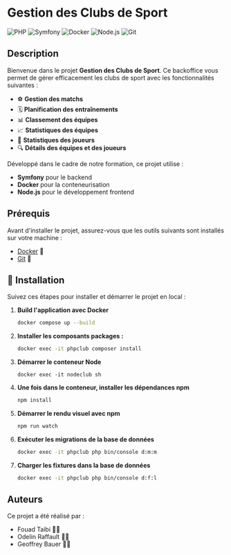 # Gestion des Clubs de Sport

![PHP](https://img.shields.io/badge/PHP-7.4-blue)
![Symfony](https://img.shields.io/badge/Symfony-5.3-black)
![Docker](https://img.shields.io/badge/Docker-20.10.8-blue)
![Node.js](https://img.shields.io/badge/Node.js-14.17.3-green)
![Git](https://img.shields.io/badge/Git-2.31.1-orange)

## Description

Bienvenue dans le projet **Gestion des Clubs de Sport**. Ce backoffice vous permet de gérer efficacement les clubs de sport avec les fonctionnalités suivantes :
- ⚽ **Gestion des matchs**
- 🗓️ **Planification des entraînements**
- 📊 **Classement des équipes**
- 📈 **Statistiques des équipes**
- 🏅 **Statistiques des joueurs**
- 🔍 **Détails des équipes et des joueurs**

Développé dans le cadre de notre formation, ce projet utilise :
- **Symfony** pour le backend
- **Docker** pour la conteneurisation
- **Node.js** pour le développement frontend

## Prérequis

Avant d'installer le projet, assurez-vous que les outils suivants sont installés sur votre machine :
- [Docker](https://www.docker.com/) 🐳
- [Git](https://git-scm.com/) 🐙

## 🚀 Installation

Suivez ces étapes pour installer et démarrer le projet en local :

1. **Build l'application avec Docker**
   ```bash
   docker compose up --build

3. **Installer les composants packages :**
   ```bash
   docker exec -it phpclub composer install

4. **Démarrer le conteneur Node**
   ```
   docker exec -it nodeclub sh

5. **Une fois dans le conteneur, installer les dépendances npm**
   ```bash
   npm install

6. **Démarrer le rendu visuel avec npm**
   ```bash
   npm run watch

7. **Exécuter les migrations de la base de données**
   ```bash
   docker exec -it phpclub php bin/console d:m:m

8. **Charger les fixtures dans la base de données**
   ```bash
   docker exec -it phpclub php bin/console d:f:l


 ## Auteurs
 Ce projet a été réalisé par :
   - Fouad Taibi 👨‍💻
   - Odelin Raffault 👨‍💻
   - Geoffrey Bauer 👨‍💻
